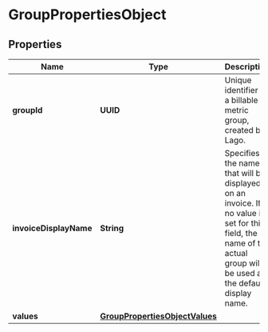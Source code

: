 

# GroupPropertiesObject


## Properties

| Name | Type | Description | Notes |
|------------ | ------------- | ------------- | -------------|
|**groupId** | **UUID** | Unique identifier of a billable metric group, created by Lago. |  |
|**invoiceDisplayName** | **String** | Specifies the name that will be displayed on an invoice. If no value is set for this field, the name of the actual group will be used as the default display name. |  [optional] |
|**values** | [**GroupPropertiesObjectValues**](GroupPropertiesObjectValues.md) |  |  |



